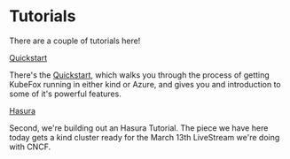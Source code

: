 # Tutorials

There are a couple of tutorials here!

[Quickstart](./quickstart.md)

There's the [Quickstart](./quickstart.md), which walks you
through the process of getting KubeFox running in either kind or Azure, and
gives you and introduction to some of it's powerful features.  

[Hasura](./hasura.md)

Second, we're building out an Hasura Tutorial.  The piece we have here today
gets a kind cluster ready for the March 13th LiveStream we're doing with CNCF.